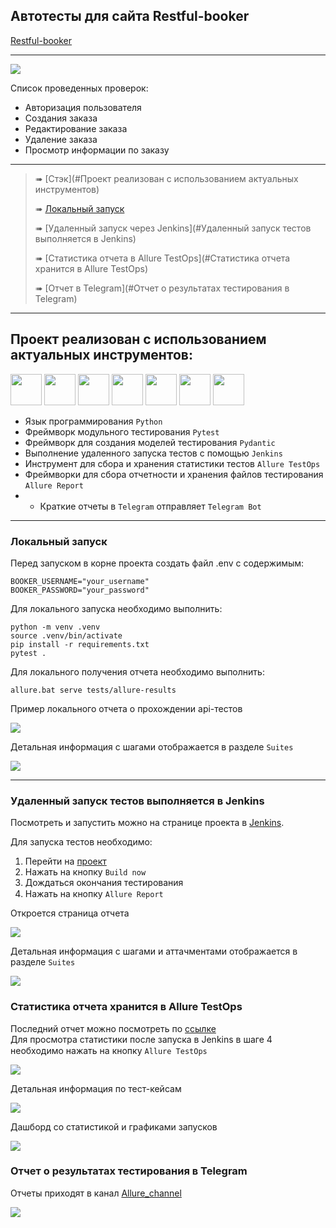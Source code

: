 ## Автотесты для сайта Restful-booker

[Restful-booker](https://restful-booker.herokuapp.com/)

---

<img src="media/images/booker.png">


Список проведенных проверок:

- Авторизация пользователя
- Создания заказа
- Редактирование заказа
- Удаление заказа
- Просмотр информации по заказу

---

> ➠ [Стэк](#Проект реализован с использованием актуальных инструментов)
>
> ➠ [Локальный запуск](#Локальный-запуск)
>
> ➠ [Удаленный запуск через Jenkins](#Удаленный запуск тестов выполняется в Jenkins)
> 
> ➠ [Статистика отчета в Allure TestOps](#Статистика отчета хранится в Allure TestOps)
> 
> ➠ [Отчет в Telegram](#Отчет о результатах тестирования в Telegram)

---

## Проект реализован с использованием актуальных инструментов:  
<img src="media/icons/python.svg" width="50">  <img src="media/icons/pytest.png" width="50"> <img src="media/icons/pydantic.png" width="50"> <img src="media/icons/jenkins.png" width="50"> <img src="media/icons/test_ops.png" width="50"> <img src="media/icons/allure_report.png" width="50"> <img src="media/icons/tg.png" width="50">

- Язык программирования `Python`
- Фреймворк модульного тестирования `Pytest`
- Фреймворк для создания моделей тестирования `Pydantic`
- Выполнение удаленного запуска тестов с помощью `Jenkins`
- Инструмент для сбора и хранения статистики тестов `Allure TestOps`
- Фреймворки для сбора отчетности и хранения файлов тестирования `Allure Report`
- - Краткие отчеты в `Telegram` отправляет `Telegram Bot`

---

### Локальный запуск

Перед запуском в корне проекта создать файл .env с содержимым:

```
BOOKER_USERNAME="your_username"
BOOKER_PASSWORD="your_password"
```

Для локального запуска необходимо выполнить:

```
python -m venv .venv
source .venv/bin/activate
pip install -r requirements.txt
pytest .
```

Для локального получения отчета необходимо выполнить:

```
allure.bat serve tests/allure-results
```

Пример локального отчета о прохождении api-тестов

<img src="media/images/allure_2.png">

Детальная информация с шагами отображается в разделе `Suites`

<img src="media/images/allure_1.png">

---
### Удаленный запуск тестов выполняется в Jenkins
Посмотреть и запустить можно на странице проекта в [Jenkins](https://jenkins.autotests.cloud/job/api_tests_booking/).

Для запуска тестов необходимо:
1. Перейти на [проект](https://jenkins.autotests.cloud/job/api_tests_booking/)
2. Нажать на кнопку `Build now`
3. Дождаться окончания тестирования
4. Нажать на кнопку `Allure Report` <img src="media/icons/allure_report.png" width="15">

Откроется страница отчета

<img src="media/images/allure_report1.png">

Детальная информация с шагами и аттачментами отображается в разделе `Suites`

<img src="media/images/allure_report2.png">

### Статистика отчета хранится в Allure TestOps
Последний отчет можно посмотреть по [ссылке](https://allure.autotests.cloud/launch/46489)  
Для просмотра статистики после запуска в Jenkins в шаге 4 необходимо нажать на кнопку `Allure TestOps` <img src="media/icons/test_ops.png" width="15">

<img src="media/images/testops1.png">

Детальная информация по тест-кейсам

<img src="media/images/testops2.png">

Дашборд со статистикой и графиками запусков

<img src="media/images/testops3.png">


### Отчет о результатах тестирования в Telegram
Отчеты приходят в канал [Allure_channel](https://t.me/Allure_channel_autotests)

<img src="media/images/allure_tg.png">









